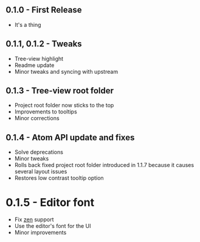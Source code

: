 ## 0.1.0 - First Release
* It's a thing

## 0.1.1, 0.1.2 - Tweaks
* Tree-view highlight
* Readme update
* Minor tweaks and syncing with upstream

## 0.1.3 - Tree-view root folder
* Project root folder now sticks to the top
* Improvements to tooltips
* Minor corrections

## 0.1.4 - Atom API update and fixes
* Solve deprecations
* Minor tweaks
* Rolls back fixed project root folder introduced in 1.1.7 because it causes several layout issues
* Restores low contrast tooltip option

# 0.1.5 - Editor font
* Fix [zen](https://atom.io/packages/zen) support
* Use the editor's font for the UI
* Minor improvements
